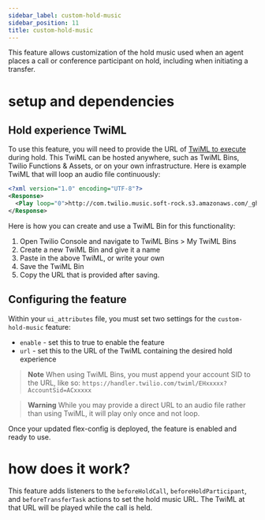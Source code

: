 ```yaml
---
sidebar_label: custom-hold-music
sidebar_position: 11
title: custom-hold-music
---
```


This feature allows customization of the hold music used when an agent places a call or conference participant on hold, including when initiating a transfer.

# setup and dependencies

## Hold experience TwiML

To use this feature, you will need to provide the URL of [TwiML to execute](https://www.twilio.com/docs/voice/twiml) during hold. This TwiML can be hosted anywhere, such as TwiML Bins, Twilio Functions & Assets, or on your own infrastructure. Here is example TwiML that will loop an audio file continuously:

```xml
<?xml version="1.0" encoding="UTF-8"?>
<Response>
  <Play loop="0">http://com.twilio.music.soft-rock.s3.amazonaws.com/_ghost_-_promo_2_sample_pack.mp3</Play>
</Response>
```

Here is how you can create and use a TwiML Bin for this functionality:

1. Open Twilio Console and navigate to TwiML Bins > My TwiML Bins
2. Create a new TwiML Bin and give it a name
3. Paste in the above TwiML, or write your own
4. Save the TwiML Bin
5. Copy the URL that is provided after saving.

## Configuring the feature

Within your `ui_attributes` file, you must set two settings for the `custom-hold-music` feature:

- `enable` - set this to true to enable the feature
- `url` - set this to the URL of the TwiML containing the desired hold experience

> **Note**
> When using TwiML Bins, you must append your account SID to the URL, like so: `https://handler.twilio.com/twiml/EHxxxxx?AccountSid=ACxxxxx`

> **Warning**
> While you may provide a direct URL to an audio file rather than using TwiML, it will play only once and not loop.

Once your updated flex-config is deployed, the feature is enabled and ready to use.

# how does it work?

This feature adds listeners to the `beforeHoldCall`, `beforeHoldParticipant`, and `beforeTransferTask` actions to set the hold music URL. The TwiML at that URL will be played while the call is held.
